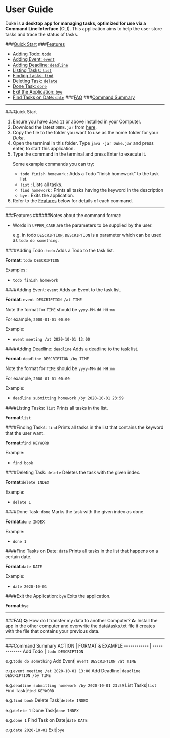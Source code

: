 # User Guide
Duke is __a desktop app for managing tasks,
optimized for use via a Command Line Interface__ (CLI). 
This application aims to help the user store tasks and trace the status of tasks.

###[Quick Start](#quick-start)
###[Features](#features) 
* [Adding Todo: `todo`](#adding-todo-todo)
* [Adding Event: `event`](#adding-event-event)
* [Adding Deadline: `deadline`](#adding-deadline-deadline)
* [Listing Tasks: `list`](#listing-tasks-list)
* [Finding Tasks: `find`](#finding-tasks-find)
* [Deleting Task: `delete`](#deleting-task-delete)
* [Done Task: `done`](#done-task-done)
* [Exit the Application: `bye`](#exit-the-application-bye)
* [Find Tasks on Date: `date`](#find-tasks-on-date-date)
###[FAQ](#faq)
###[Command Summary](#command-summary)
___
###Quick Start

1. Ensure you have Java `11` or above installed in your Computer.
1. Download the latest `DUKE.jar` from [here](https://github.com/Lee-Juntong/ip/releases/tag/v0.2).
1. Copy the file to the folder you want to use as the home folder for your *Duke*.
1. Open the terminal in this folder. Type `java -jar Duke.jar` and press enter, to start this application.
1. Type the command in the terminal and press Enter to execute it. <p>
    Some example commands you can try: <p>
    * `todo finish homework` : Adds a Todo "finish homework" to the task list.
    * `list` : Lists all tasks.
    * `find homework` : Prints all tasks having the keyword in the description
    * `bye` : Exits the application.
1. Refer to the [Features](#features) below for details of each command.    
___
###Features
######Notes about the command format:

* Words in `UPPER_CASE` are the parameters to be supplied by the user.<p>
e.g. in todo `DESCRIPTION`, `DESCRIPTION` is a parameter which can be used as `todo do something`.

####Adding Todo: `todo`
Adds a Todo to the task list.<p>
**Format**: `todo DESCRIPTION`<p>
Examples:<p>
* `todo finish homework`

####Adding Event: `event`
Adds an Event to the task list.<p>
**Format**: `event DESCRIPTION /at TIME`<p>
Note the format for `TIME` should be `yyyy-MM-dd HH:mm`<p>
For example, `2000-01-01 00:00`<p>
Example:<p>
* `event meeting /at 2020-10-01 13:00`

####Adding Deadline: `deadline`
Adds a deadline to the task list.<p>
**Format**: `deadline DESCRIPTION /by TIME`<p>
Note the format for `TIME` should be `yyyy-MM-dd HH:mm`<p>
For example, `2000-01-01 00:00`<p>
Example:<p>
* `deadline submitting homework /by 2020-10-01 23:59`

####Listing Tasks: `list`
Prints all tasks in the list.<p>
**Format**:`list`

####Finding Tasks: `find`
Prints all tasks in the list that contains the keyword that the user want.<p>
**Format**:`find KEYWORD`<p>
Example:<p>
* `find book`

####Deleting Task: `delete`
Deletes the task with the given index.<p>
**Format**:`delete INDEX`<p>
Example:<p>
* `delete 1`

####Done Task: `done`
Marks the task with the given index as done.<p>
**Format**:`done INDEX`<p>
Example:<p>
* `done 1`

####Find Tasks on Date: `date`
Prints all tasks in the list that happens on a certain date.<p>
**Format**:`date DATE`<p>
Example:<p>
* `date 2020-10-01`

####Exit the Application: `bye`
Exits the application.<p>
**Format**:`bye`
___
###FAQ
**Q**: How do I transfer my data to another Computer?
**A**: Install the app in the other computer and overwrite the data\tasks.txt file it creates with the file that contains your previous data.
___
###Command Summary
ACTION | FORMAT & EXAMPLE
------------ | -------------
Add Todo | `todo DESCRIPTION`<p> e.g.`todo do something`
Add Event| `event DESCRIPTION /at TIME`<p> e.g.`event meeting /at 2020-10-01 13:00`
Add Deadline| `deadline DESCRIPTION /by TIME`<p> e.g.`deadline submitting homework /by 2020-10-01 23:59`
List Tasks|`list`
Find Task|`find KEYWORD`<p> e.g.`find book`
Delete Task|`delete INDEX`<p> e.g.`delete 1`
Done Task|`done INDEX`<p> e.g.`done 1`
Find Task on Date|`date DATE`<p> e.g.`date 2020-10-01`
Exit|`bye`
